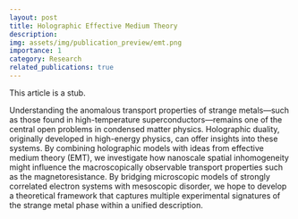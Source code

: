 ```yaml
---
layout: post
title: Holographic Effective Medium Theory
description:
img: assets/img/publication_preview/emt.png
importance: 1
category: Research
related_publications: true
---
```

This article is a stub.

Understanding the anomalous transport properties of strange metals—such as those found in high-temperature superconductors—remains one of the central open problems in condensed matter physics. Holographic duality, originally developed in high-energy physics, can offer insights into these systems. By combining holographic models with ideas from effective medium theory (EMT), we investigate how nanoscale spatial inhomogeneity might influence the macroscopically observable transport properties such as the magnetoresistance. By bridging microscopic models of strongly correlated electron systems with mesoscopic disorder, we hope to develop a theoretical framework that captures multiple experimental signatures of the strange metal phase within a unified description.